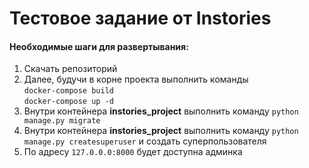 # **Тестовое задание от Instories**

#### Необходимые шаги для развертывания:
1. Скачать репозиторий
2. Далее, будучи в корне проекта выполнить команды <br>
`docker-compose build` <br>
`docker-compose up -d`
3. Внутри контейнера **instories_project** выполнить команду `python manage.py migrate`
4. Внутри контейнера **instories_project** выполнить команду `python manage.py createsuperuser` и создать суперпользователя
5. По адресу `127.0.0.0:8000` будет доступна админка
